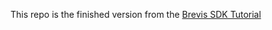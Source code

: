 This repo is the finished version from the [Brevis SDK Tutorial](https://app.gitbook.com/o/KqK7YjAlzW1oggY8EUgX/s/5msrhTSq5M4J66JYO0sV/developer-guide/tutorial)
